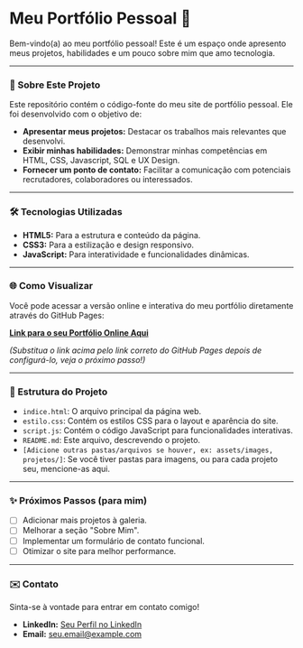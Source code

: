 # Meu Portfólio Pessoal 🚀

Bem-vindo(a) ao meu portfólio pessoal! Este é um espaço onde apresento meus projetos, habilidades e um pouco sobre mim que amo tecnologia.

---

### 🌟 Sobre Este Projeto

Este repositório contém o código-fonte do meu site de portfólio pessoal. Ele foi desenvolvido com o objetivo de:

* **Apresentar meus projetos:** Destacar os trabalhos mais relevantes que desenvolvi.
* **Exibir minhas habilidades:** Demonstrar minhas competências em HTML, CSS, Javascript, SQL e UX Design.
* **Fornecer um ponto de contato:** Facilitar a comunicação com potenciais recrutadores, colaboradores ou interessados.

---

### 🛠️ Tecnologias Utilizadas

* **HTML5:** Para a estrutura e conteúdo da página.
* **CSS3:** Para a estilização e design responsivo.
* **JavaScript:** Para interatividade e funcionalidades dinâmicas.

---

### 🌐 Como Visualizar

Você pode acessar a versão online e interativa do meu portfólio diretamente através do GitHub Pages:

**[Link para o seu Portfólio Online Aqui]([https://malucyrino.github.io/portfolio/](https://malucyrino.github.io/nome-do-repositorio/))**

*(Substitua o link acima pelo link correto do GitHub Pages depois de configurá-lo, veja o próximo passo!)*

---

### 📝 Estrutura do Projeto

* `indice.html`: O arquivo principal da página web.
* `estilo.css`: Contém os estilos CSS para o layout e aparência do site.
* `script.js`: Contém o código JavaScript para funcionalidades interativas.
* `README.md`: Este arquivo, descrevendo o projeto.
* `[Adicione outras pastas/arquivos se houver, ex: assets/images, projetos/]`: Se você tiver pastas para imagens, ou para cada projeto seu, mencione-as aqui.

---

### ✨ Próximos Passos (para mim)

* [ ] Adicionar mais projetos à galeria.
* [ ] Melhorar a seção "Sobre Mim".
* [ ] Implementar um formulário de contato funcional.
* [ ] Otimizar o site para melhor performance.

---

### ✉️ Contato

Sinta-se à vontade para entrar em contato comigo!

* **LinkedIn:** [Seu Perfil no LinkedIn](https://www.linkedin.com/in/malucyrino/)
* **Email:** [seu.email@example.com](mailto:malucgleandro14@gmail.com)
